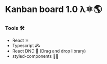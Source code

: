 # Kanban board 1.0 λ⚛️🌎

### Tools 🛠

* React ⚛️
* Typescript 𝓣𝓼
* React DND 🐲 (Drag and drop library)
* styled-components 💅🏻
